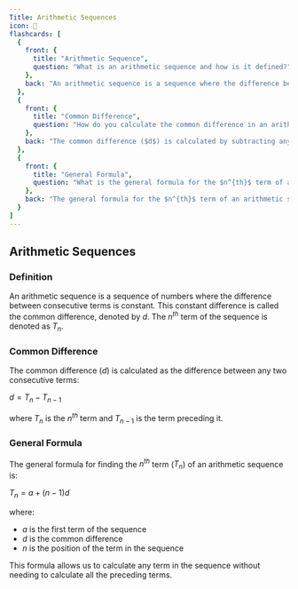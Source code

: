 ```yaml
---
Title: Arithmetic Sequences
icon: 🧮
flashcards: [
  {
    front: {
      title: "Arithmetic Sequence",
      question: "What is an arithmetic sequence and how is it defined?"
    },
    back: "An arithmetic sequence is a sequence where the difference between consecutive terms is constant. This constant difference is called the common difference, denoted by $d$.  The $n^{th}$ term, $T_n$, can be found using a general formula."
  },
  {
    front: {
      title: "Common Difference",
      question: "How do you calculate the common difference in an arithmetic sequence?"
    },
    back: "The common difference ($d$) is calculated by subtracting any term from the term that follows it: $d = T_n - T_{n-1}$"
  },
  {
    front: {
      title: "General Formula",
      question: "What is the general formula for the $n^{th}$ term of an arithmetic sequence?"
    },
    back: "The general formula for the $n^{th}$ term of an arithmetic sequence is $T_n = a + (n-1)d$, where $a$ is the first term, $d$ is the common difference, and $n$ is the term number."
  }
]
---
```


## Arithmetic Sequences

### Definition

An arithmetic sequence is a sequence of numbers where the difference between consecutive terms is constant. This constant difference is called the common difference, denoted by $d$. The $n^{th}$ term of the sequence is denoted as $T_n$.

### Common Difference

The common difference ($d$) is calculated as the difference between any two consecutive terms:

$d = T_n - T_{n-1}$

where $T_n$ is the $n^{th}$ term and $T_{n-1}$ is the term preceding it.


### General Formula

The general formula for finding the $n^{th}$ term ($T_n$) of an arithmetic sequence is:

$T_n = a + (n-1)d$

where:

* $a$ is the first term of the sequence
* $d$ is the common difference
* $n$ is the position of the term in the sequence


This formula allows us to calculate any term in the sequence without needing to calculate all the preceding terms.

